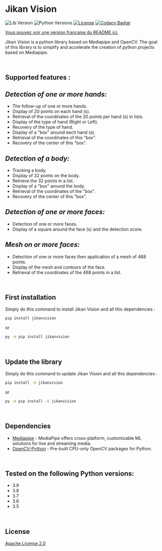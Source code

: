 # Jikan Vision

![Lib Version](https://img.shields.io/pypi/v/jikanvision.svg)
![Python Versions](https://img.shields.io/pypi/pyversions/jikanvision.svg)
[![License](https://img.shields.io/badge/License-Apache%202.0-blue.svg)](https://opensource.org/licenses/Apache-2.0)
[![Codacy Badge](https://app.codacy.com/project/badge/Grade/d56be9b7e37a4913881d6f154f780332)](https://www.codacy.com/gh/JikanDev/jikanvision/dashboard?utm_source=github.com&amp;utm_medium=referral&amp;utm_content=JikanDev/jikanvision&amp;utm_campaign=Badge_Grade)

[Vous pouvez voir une version française du README ici.](https://github.com/JikanDev/jikanvision/blob/main/README%20FR.md)

Jikan Vision is a python library based on Mediapipe and OpenCV. The goal of this library is to simplify and accelerate the creation of python projects based on Mediapipe.

<br/>

## Supported features :
## _Detection of one or more hands:_
- The follow-up of one or more hands.
- Display of 20 points on each hand (s).
- Retrieval of the coordinates of the 20 points per hand (s) in lists.
- Display of the type of hand (Right or Left).
- Recovery of the type of hand.
- Display of a "box" around each hand (s).
- Retrieval of the coordinates of this "box".
- Recovery of the center of this "box".

## _Detection of a body:_
- Tracking a body.
- Display of 32 points on the body.
- Retrieve the 32 points in a list.
- Display of a "box" around the body.
- Retrieval of the coordinates of the "box".
- Recovery of the center of this "box".

## _Detection of one or more faces:_
- Detection of one or more faces.
- Display of a square around the face (s) and the detection score.

## _Mesh on or more faces:_
- Detection of one or more faces then application of a mesh of 468 points.
- Display of the mesh and contours of the face.
- Retrieval of the coordinates of the 468 points in a list.

<br/>

## First installation
Simply do this command to install Jikan Vision and all this dependencies :

```sh
pip install jikanvision
```

or

```sh
py -m pip install jikanvision
```

<br/>

## Update the library

Simply do this command to update Jikan Vision and all this dependencies :

```sh
pip install -U jikanvision
```

or

```sh
py -m pip install -U jikanvision
```

<br/>

## Dependencies
- [Mediapipe](https://pypi.org/project/mediapipe/) - MediaPipe offers cross-platform, customizable ML solutions for live and streaming media.
- [OpenCV-Python](https://pypi.org/project/opencv-python/) - Pre-built CPU-only OpenCV packages for Python.

<br/>

## Tested on the following Python versions:

- 3.9
- 3.8
- 3.7
- 3.6
- 3.5

<br/>

## License

[Apache License 2.0](https://github.com/JikanDev/jikanvision/blob/main/LICENSE)
